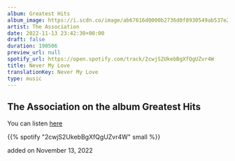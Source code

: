 ```yaml
---
album: Greatest Hits
album_image: https://i.scdn.co/image/ab67616d0000b2736d0f8930549ab537e2d24919
artist: The Association
date: 2022-11-13 23:42:30+00:00
draft: false
duration: 190506
preview_url: null
spotify_url: https://open.spotify.com/track/2cwjS2UkebBgXfQgUZvr4W
title: Never My Love
translationKey: Never My Love
type: music
---
```


## The Association on the album Greatest Hits

You can listen [here](https://open.spotify.com/track/2cwjS2UkebBgXfQgUZvr4W)

{{% spotify "2cwjS2UkebBgXfQgUZvr4W" small %}}

added on November 13, 2022